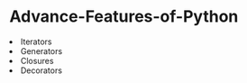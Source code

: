 # Advance-Features-of-Python
<li>Iterators</li>
<li>Generators</li>
<li>Closures</li>
<li>Decorators</li>
